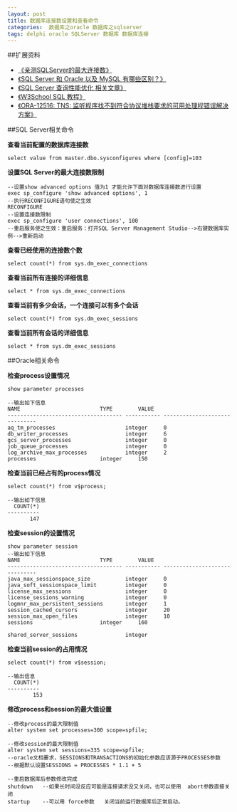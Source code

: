 ```yaml
---
layout: post
title: 数据库连接数设置和查看命令
categories:  数据库之oracle 数据库之sqlserver
tags: delphi oracle SQLServer 数据库 数据库连接  
---
```



##扩展资料

* [《亲测SQLServer的最大连接数》](http://www.cnblogs.com/wlb/archive/2012/04/08/2437617.html)
* [《SQL Server 和 Oracle 以及 MySQL 有哪些区别？》](https://www.zhihu.com/question/19866767)
* [《SQL Server 查询性能优化 相关文章》](http://www.cnblogs.com/xcsn/p/4929724.html)
* [《W3School SQL 教程》](http://www.w3school.com.cn/sql/index.asp)
* [《ORA-12516: TNS: 监听程序找不到符合协议堆栈要求的可用处理程错误解决方案》](http://www.cnblogs.com/dba_xiaoqi/archive/2010/11/01/1866472.html)

##SQL Server相关命令

**查看当前配置的数据库连接数**

```
select value from master.dbo.sysconfigures where [config]=103
```

**设置SQL Server的最大连接数限制**

```
--设置show advanced options 值为1 才能允许下面对数据库连接数进行设置
exec sp_configure 'show advanced options', 1
--执行RECONFIGURE语句使之生效
RECONFIGURE
--设置连接数限制
exec sp_configure 'user connections', 100
--重启服务使之生效：重启服务：打开SQL Server Management Studio-->右键数据库实例-->重新启动
```

**查看已经使用的连接数个数**

```
select count(*) from sys.dm_exec_connections
```

**查看当前所有连接的详细信息**

```
select * from sys.dm_exec_connections
```

**查看当前有多少会话，一个连接可以有多个会话**

```
select count(*) from sys.dm_exec_sessions
```

**查看当前所有会话的详细信息**

```
select * from sys.dm_exec_sessions
```

##Oracle相关命令

**检查process设置情况**

```
show parameter processes

--输出如下信息
NAME                         TYPE        VALUE
------------------------------------ ----------- ------------------------------
aq_tm_processes                      integer     0
db_writer_processes                  integer     6
gcs_server_processes                 integer     0
job_queue_processes                  integer     0
log_archive_max_processes            integer     2
processes                    integer     150
```

**检查当前已经占有的process情况**

```
select count(*) from v$process;

--输出如下信息
  COUNT(*)
----------
       147
```

**检查session的设置情况**

```
show parameter session
--输出如下信息
NAME                         TYPE        VALUE
------------------------------------ ----------- ------------------------------
java_max_sessionspace_size           integer     0
java_soft_sessionspace_limit         integer     0
license_max_sessions                 integer     0
license_sessions_warning             integer     0
logmnr_max_persistent_sessions       integer     1
session_cached_cursors               integer     20
session_max_open_files               integer     10
sessions                     integer     160

shared_server_sessions               integer
```

**检查当前session的占用情况**

```
select count(*) from v$session;

--输出信息
  COUNT(*)
----------
        153
```

**修改process和session的最大值设置**

```
--修改process的最大限制值
alter system set processes=300 scope=spfile;

--修改session的最大限制值
alter system set sessions=335 scope=spfile;
--oracle文档要求，SESSIONS和TRANSACTIONS的初始化参数应该源于PROCESSES参数
--根据默认设置SESSIONS = PROCESSES * 1.1 + 5

--重启数据库后参数修改完成
shutdown   --如果长时间没反应可能是连接请求没又关闭，也可以使用  abort参数直接关闭
startup    --可以用 force参数   关闭当前运行数据库后正常启动。
```
